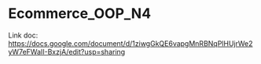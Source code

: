 # Ecommerce_OOP_N4

Link doc: https://docs.google.com/document/d/1ziwgGkQE6vapgMnRBNqPlHUjrWe2yW7eFWaII-BxzjA/edit?usp=sharing
